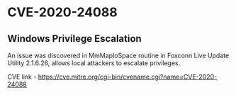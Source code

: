 # CVE-2020-24088

## Windows Privilege Escalation
An issue was discovered in MmMapIoSpace routine in Foxconn Live Update Utility 2.1.6.26, allows local attackers to escalate privileges.

CVE link - https://cve.mitre.org/cgi-bin/cvename.cgi?name=CVE-2020-24088

